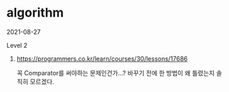 # algorithm

2021-08-27

Level 2

1. https://programmers.co.kr/learn/courses/30/lessons/17686

   꼭 Comparator를 써야하는 문제인건가...? 바꾸기 전에 한 방법이 왜 틀렸는지 솔직히 모르겠다.